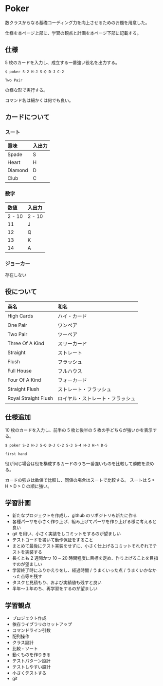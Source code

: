 # Poker
数クラスからなる基礎コーディング力を向上させるためのお題を用意した。

仕様を本ページ上部に、学習の観点と計画を本ページ下部に記載する。

## 仕様
5 枚のカードを入力し、成立する一番強い役名を出力する。

```
$ poker S-2 H-J S-Q D-J C-2

Two Pair
```

の様な形で実行する。

コマンド名は細かくは何でも良い。

## カードについて
### スート
意味    | 入出力
:--     | :--   
Spade   | S     
Heart   | H     
Diamond | D     
Club    | C     

### 数字
数値   | 入出力
:--    | :--   
2 - 10 | 2 - 10
11     | J     
12     | Q     
13     | K     
14     | A     

### ジョーカー
存在しない

## 役について
英名                 | 和名                            
:--                  | :--                             
High Cards           | ハイ・カード                    
One Pair             | ワンペア                        
Two Pair             | ツーペア                        
Three Of A Kind      | スリーカード                    
Straight             | ストレート                      
Flush                | フラッシュ                      
Full House           | フルハウス                      
Four Of A Kind       | フォーカード                    
Straight Flush       | ストレート・フラッシュ          
Royal Straight Flush | ロイヤル・ストレート・フラッシュ

## 仕様追加
10 枚のカードを入力し、前半の 5 枚と後半の 5 枚の手どちらが強いかを表示する。

```
$ poker S-2 H-J S-Q D-J C-2 S-3 S-4 H-3 H-4 D-5

first hand
```

役が同じ場合は役を構成するカードのうち一番強いものを比較して勝敗を決める。

カードの強さは数値で比較し、同値の場合はスートで比較する。
スートは S > H > D > C の順に強い。

## 学習計画
+ 新たなプロジェクトを作成し、github のリポジトリも新たに作る
+ 各種パーサを小さく作り上げ、組み上げてパーサを作り上げる様に考えると良い
+ git を用い、小さく実装をしコミットをするのが望ましい
+ テストコードを書いて動作保証をすること
+ まとめて最後にテスト実装をせずに、小さく仕上げるコミットそれぞれでテストを実装する
+ 長くとも 2 週間かつ 10 ~ 20 時間程度に目標を定め、作り上げることを目指すのが望ましい
+ 学習終了時にふりかえりをし、経過時間 / うまくいった点 / うまくいかなかった点等を残す
+ タスクと見積もり、および実績値も残すと良い
+ 半年〜１年のち、再学習をするのが望ましい

## 学習観点
+ プロジェクト作成
+ 依存ライブラリのセットアップ
+ コマンドライン引数
+ 配列操作
+ クラス設計
+ 比較・ソート
+ 動くものを作りきる
+ テストパターン設計
+ テストしやすい設計
+ 小さくテストする
+ git

